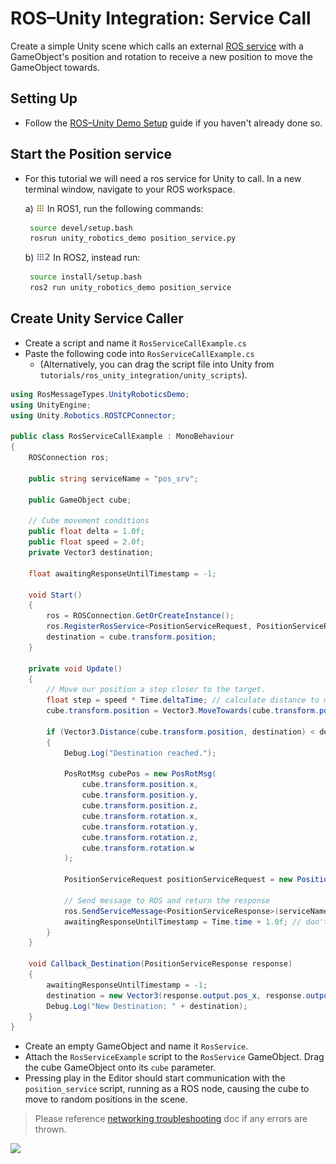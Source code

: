 # ROS–Unity Integration: Service Call

Create a simple Unity scene which calls an external [ROS service](http://wiki.ros.org/Services) with a GameObject's position and rotation to receive a new position to move the GameObject towards.

## Setting Up

- Follow the [ROS–Unity Demo Setup](setup.md) guide if you haven't already done so.

## Start the Position service
- For this tutorial we will need a ros service for Unity to call. In a new terminal window, navigate to your ROS workspace.

   a) <img src="images/ros1_icon.png" alt="ros1" width="14" height="14"/> In ROS1, run the following commands:

   ```bash
    source devel/setup.bash
    rosrun unity_robotics_demo position_service.py
   ```

   b) <img src="images/ros2_icon.png" alt="ros2" width="23" height="14"/> In ROS2, instead run:

     ```bash
      source install/setup.bash
      ros2 run unity_robotics_demo position_service
     ```


## Create Unity Service Caller
- Create a script and name it `RosServiceCallExample.cs`
- Paste the following code into `RosServiceCallExample.cs`
    - (Alternatively, you can drag the script file into Unity from `tutorials/ros_unity_integration/unity_scripts`).

```csharp
using RosMessageTypes.UnityRoboticsDemo;
using UnityEngine;
using Unity.Robotics.ROSTCPConnector;

public class RosServiceCallExample : MonoBehaviour
{
    ROSConnection ros;

    public string serviceName = "pos_srv";

    public GameObject cube;

    // Cube movement conditions
    public float delta = 1.0f;
    public float speed = 2.0f;
    private Vector3 destination;

    float awaitingResponseUntilTimestamp = -1;

    void Start()
    {
        ros = ROSConnection.GetOrCreateInstance();
        ros.RegisterRosService<PositionServiceRequest, PositionServiceResponse>(serviceName);
        destination = cube.transform.position;
    }

    private void Update()
    {
        // Move our position a step closer to the target.
        float step = speed * Time.deltaTime; // calculate distance to move
        cube.transform.position = Vector3.MoveTowards(cube.transform.position, destination, step);

        if (Vector3.Distance(cube.transform.position, destination) < delta && Time.time > awaitingResponseUntilTimestamp)
        {
            Debug.Log("Destination reached.");

            PosRotMsg cubePos = new PosRotMsg(
                cube.transform.position.x,
                cube.transform.position.y,
                cube.transform.position.z,
                cube.transform.rotation.x,
                cube.transform.rotation.y,
                cube.transform.rotation.z,
                cube.transform.rotation.w
            );

            PositionServiceRequest positionServiceRequest = new PositionServiceRequest(cubePos);

            // Send message to ROS and return the response
            ros.SendServiceMessage<PositionServiceResponse>(serviceName, positionServiceRequest, Callback_Destination);
            awaitingResponseUntilTimestamp = Time.time + 1.0f; // don't send again for 1 second, or until we receive a response
        }
    }

    void Callback_Destination(PositionServiceResponse response)
    {
        awaitingResponseUntilTimestamp = -1;
        destination = new Vector3(response.output.pos_x, response.output.pos_y, response.output.pos_z);
        Debug.Log("New Destination: " + destination);
    }
}
```

- Create an empty GameObject and name it `RosService`.
- Attach the `RosServiceExample` script to the `RosService` GameObject. Drag the cube GameObject onto its `cube` parameter.
- Pressing play in the Editor should start communication with the `position_service` script, running as a ROS node, causing the cube to move to random positions in the scene.


> Please reference [networking troubleshooting](network.md) doc if any errors are thrown.

![](images/tcp_3.gif)
